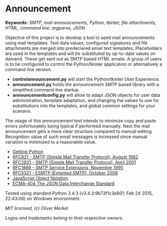# Announcement

__Keywords:__ _SMTP, mail announcements, Python, tkinter, file attachments, HTML, command line, argparse, JSON_

Objective of this project is to develop a tool to send mail announcements
using mail templates. Text data values, configured signatures and file
attachments are merged into predeclared email text templates.
Placeholders are used in the templates and will be
substituted by up-to-date values on demand. These
get sent out as SMTP based HTML emails. A group of users is to be
configured to control the Python/tkinter application or alternatively
a command line version.

* __controlannouncement.py__ will start the Python/tkinter User Experience.
* __announcement.py__ holds the announcement SMTP based library with a
  simplified command line startup.
* __announcementconfig.py__ will allow to adapt JSON objects for user data
  administration, template adaptation, and changing the values to use for
  substitutions into the templates, and global common settings for your
  scenario.

The usage of this announcement tool intends to minimize copy and paste
errors unfortunately being typical if performed manually. Next the mail
announcement gets a more clear structure compared to manual editing.
Recognition value of such email messages is increased since manual
variation is minimized to a reasonable value.

* <a href src="https://www.python.org">Getting Python</a>
* <a href src="https://tools.ietf.org/html/rfc821">RFC821 - SMTP (Simple Mail Transfer Protocol), August 1982</a>
* <a href src="https://tools.ietf.org/html/rfc2821">RFC2821 - SMTP (Simple Mail Transfer Protocol), April 2001</a>
* <a href src="https://tools.ietf.org/html/rfc1869">RFC1869 - SMTP Service Extensions, November 1995</a>
* <a href src="https://tools.ietf.org/html/rfc5321">RFC5321 - ESMTP (Extented SMTP), October 2008</a>
* <a href src="http://www.json.org">JavaScript Object Notation</a>
* <a href src="http://www.ecma-international.org/publications/files/ECMA-ST/ECMA-404.pdf">ECMA-404 The JSON Data Interchange Standard</a>

Tested using standard Python 3.4.3 (v3.4.3:9b73f1c3e601, Feb 24 2015,
22:43:06) on Windows environment.

_MIT licensed, (c) Oliver Merkel_

_Logos and trademarks belong to their respective owners._
